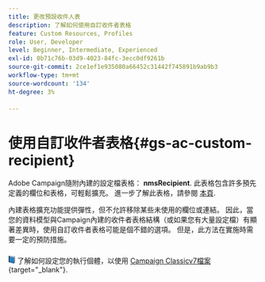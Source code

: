 ```yaml
---
title: 更改預設收件人表
description: 了解如何使用自訂收件者表格
feature: Custom Resources, Profiles
role: User, Developer
level: Beginner, Intermediate, Experienced
exl-id: 0b71c76b-03d9-4023-84fc-3ecc0df9261b
source-git-commit: 2ce1ef1e935080a66452c31442f745891b9ab9b3
workflow-type: tm+mt
source-wordcount: '134'
ht-degree: 3%

---
```


# 使用自訂收件者表格{#gs-ac-custom-recipient}

Adobe Campaign隨附內建的設定檔表格： **nmsRecipient**. 此表格包含許多預先定義的欄位和表格，可輕鬆擴充。 進一步了解此表格，請參閱 [本頁](datamodel.md#ootb-profiles).

內建表格擴充功能提供彈性，但不允許移除某些未使用的欄位或連結。 因此，當您的資料模型與Campaign內建的收件者表格結構（或如果您有大量設定檔）有顯著差異時，使用自訂收件者表格可能是個不錯的選項。  但是，此方法在實施時需要一定的預防措施。

![](../assets/do-not-localize/book.png) 了解如何設定您的執行個體，以使用 [Campaign Classicv7檔案](https://experienceleague.adobe.com/docs/campaign-classic/using/configuring-campaign-classic/use-a-custom-recipient-table/about-custom-recipient-table.html){target="_blank"}.